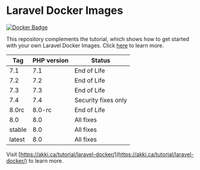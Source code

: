 # Laravel Docker Images

[![Docker Badge](https://img.shields.io/docker/pulls/akkica/laravel-web)](https://hub.docker.com/u/akkica)

This repository complements the tutorial, which shows how to get started with your own Laravel Docker Images. Click [here](https://akki.ca/tutorial/laravel-docker) to learn more.

| Tag  |  PHP version | Status |
|---|---|---|
| 7.1 | 7.1 | End of Life |
| 7.2 | 7.2 | End of Life |
| 7.3 | 7.3 | End of Life |
| 7.4 | 7.4 | Security fixes only |
| 8.0rc | 8.0-rc | End of Life |
| 8.0 | 8.0 | All fixes |
| stable | 8.0 | All fixes |
| latest | 8.0 | All fixes |

Visit [https://akki.ca/tutorial/laravel-docker/](https://akki.ca/tutorial/laravel-docker/) to learn more.
